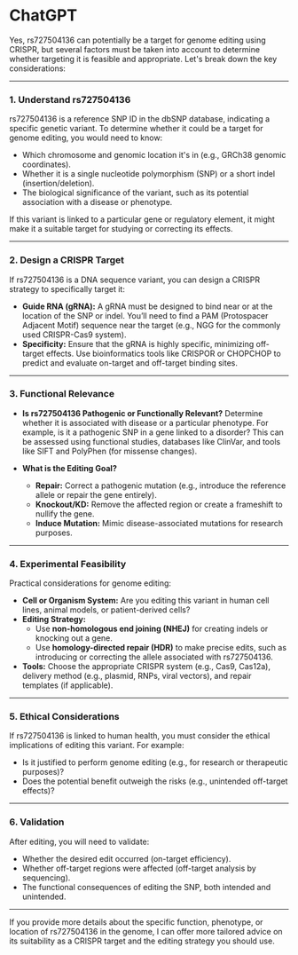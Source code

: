 # ChatGPT

Yes, rs727504136 can potentially be a target for genome editing using CRISPR, but several factors must be taken into account to determine whether targeting it is feasible and appropriate. Let's break down the key considerations:

---

### 1. **Understand rs727504136**
   rs727504136 is a reference SNP ID in the dbSNP database, indicating a specific genetic variant. To determine whether it could be a target for genome editing, you would need to know:
   - Which chromosome and genomic location it's in (e.g., GRCh38 genomic coordinates).
   - Whether it is a single nucleotide polymorphism (SNP) or a short indel (insertion/deletion).
   - The biological significance of the variant, such as its potential association with a disease or phenotype.

   If this variant is linked to a particular gene or regulatory element, it might make it a suitable target for studying or correcting its effects.

---

### 2. **Design a CRISPR Target**
   If rs727504136 is a DNA sequence variant, you can design a CRISPR strategy to specifically target it:
   - **Guide RNA (gRNA):** A gRNA must be designed to bind near or at the location of the SNP or indel. You’ll need to find a PAM (Protospacer Adjacent Motif) sequence near the target (e.g., NGG for the commonly used CRISPR-Cas9 system).
   - **Specificity:** Ensure that the gRNA is highly specific, minimizing off-target effects. Use bioinformatics tools like CRISPOR or CHOPCHOP to predict and evaluate on-target and off-target binding sites.

---

### 3. **Functional Relevance**
   - **Is rs727504136 Pathogenic or Functionally Relevant?**
     Determine whether it is associated with disease or a particular phenotype. For example, is it a pathogenic SNP in a gene linked to a disorder? This can be assessed using functional studies, databases like ClinVar, and tools like SIFT and PolyPhen (for missense changes).

   - **What is the Editing Goal?**
     - **Repair:** Correct a pathogenic mutation (e.g., introduce the reference allele or repair the gene entirely).
     - **Knockout/KD:** Remove the affected region or create a frameshift to nullify the gene.
     - **Induce Mutation:** Mimic disease-associated mutations for research purposes.

---

### 4. **Experimental Feasibility**
   Practical considerations for genome editing:
   - **Cell or Organism System:** Are you editing this variant in human cell lines, animal models, or patient-derived cells?
   - **Editing Strategy:**
     - Use **non-homologous end joining (NHEJ)** for creating indels or knocking out a gene.
     - Use **homology-directed repair (HDR)** to make precise edits, such as introducing or correcting the allele associated with rs727504136.
   - **Tools:** Choose the appropriate CRISPR system (e.g., Cas9, Cas12a), delivery method (e.g., plasmid, RNPs, viral vectors), and repair templates (if applicable).

---

### 5. **Ethical Considerations**
   If rs727504136 is linked to human health, you must consider the ethical implications of editing this variant. For example:
   - Is it justified to perform genome editing (e.g., for research or therapeutic purposes)?
   - Does the potential benefit outweigh the risks (e.g., unintended off-target effects)?

---

### 6. **Validation**
   After editing, you will need to validate:
   - Whether the desired edit occurred (on-target efficiency).
   - Whether off-target regions were affected (off-target analysis by sequencing).
   - The functional consequences of editing the SNP, both intended and unintended.

---

If you provide more details about the specific function, phenotype, or location of rs727504136 in the genome, I can offer more tailored advice on its suitability as a CRISPR target and the editing strategy you should use.